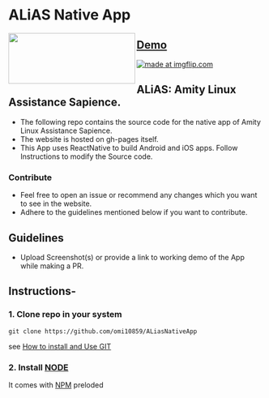# ALiAS Native App


<a href="url"><img src="http://asetalias.in/images/logo-dark.png" align="left" height="100" width="250" >


## Demo
<a href="https://imgflip.com/gif/2bct2q"><img src="https://i.imgflip.com/2bct2q.gif" title="made at imgflip.com"/></a>


</a>



 
 
 ## ALiAS: Amity Linux Assistance Sapience.

  - The following repo contains the source code for the native app of Amity Linux Assistance Sapience.
  - The website is hosted on gh-pages itself.
  - This App uses ReactNative to build Android and iOS apps. Follow Instructions to modify the Source code.

### Contribute 
- Feel free to open an issue or recommend any changes which you want to see in the website. 
- Adhere to the guidelines mentioned below if you want to contribute. 


## Guidelines 
- Upload Screenshot(s) or provide a link to working demo of the App while making a PR.

## Instructions-

### 1. Clone repo in your system

```git clone https://github.com/omi10859/ALiasNativeApp```

see [How to install and Use GIT]()

### 2. Install [NODE](https://nodejs.org/en/download/) 
It comes with [NPM](https://www.npmjs.com/package/react-native) preloded

